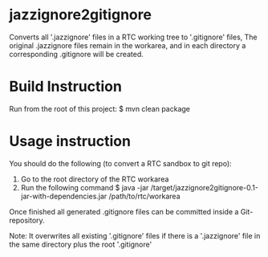 # jazzignore2gitignore
Converts all '.jazzignore' files in a RTC working tree to '.gitignore' files,
The original .jazzignore files remain in the workarea, and in each directory a corresponding .gitignore
will be created.

# Build Instruction

Run from the root of this project:
$ mvn clean package

# Usage instruction

You should do the following (to convert a RTC sandbox to git repo):
1. Go to the root directory of the RTC workarea
2. Run the following command
   $ java -jar <this-project>/target/jazzignore2gitignore-0.1-jar-with-dependencies.jar /path/to/rtc/workarea

Once finished all generated .gitignore files can be committed inside a Git-repository.

Note: It overwrites all existing '.gitignore' files if there is a '.jazzignore' file in the same
      directory plus the root '.gitignore'


